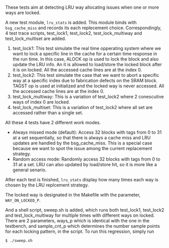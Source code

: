 These tests aim at detecting LRU way allocating issues when one or more ways are locked. 

A new test module, `lru_stats` is added. This module binds with `bsg_cache_miss` and records its each replecement choice. Correspondingly, 4 test trace scripts, test_lock1, test_lock2, test_lock_multiway and test_lock_multiset  are added.

1. test_lock1: This test simulate the real time opperating system where we want to lock a specific line in the cache for a certain time response in the run time. In this case, ALOCK op is used to lock the block and also update the LRU info. An it is allowed to load/store the locked block after it is on locked. All the accessed cache lines are at the index 0.
2. test_lock2: This test simulate the case that we want to abort a specific way at a specific index due to fabrication defects on the SRAM block. TAGST op is used at initialized and the locked way is never accessed. All the accessed cache lines are at the index 0.
3. test_lock_multiway: This is a variation of test_lock2 where 2 conescutive ways of index 0 are locked.
4. test_lock_multiset: This is a variation of test_lock2 where all set are accessed rather than a single set.

All these 4 tests have 2 different work modes. 

- Always missed mode (default): Access 32 blocks with tags from 0 to 31 at a set sequentially, so that there is always a cache miss and LRU updates are handled by the bsg_cache_miss. This is a special case because we want to spot the issue among the current replacement strategy.
- Random access mode: Randomly access 32 blocks with tags from 0 to 31 at a set. LRU can also updated by load/store hit, so it is more like a general senario.

After each test is finished, `lru_stats` display how many times each way is chosen by the LRU replcement strategy.

The locked way is designated in the Makefile with the parameter, `WAY_ON_LOCKED_P`. 

And a shell script, sweep.sh is added, which runs both test_lock1, test_lock2 and test_lock_multiway for multiple times with different ways on locked. There are 2 parameters, ways_p which is identical with the one in the testbench, and sample_cnt_p which determines the number sample points for each locking pattern, in the script. To run this regression, simply run 
```
$ ./sweep.sh
```